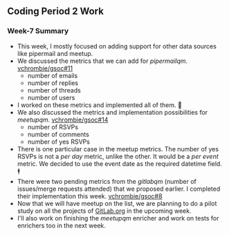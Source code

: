 ## Coding Period 2 Work

### Week-7 Summary

- This week, I mostly focused on adding support for other data sources like pipermail and meetup.
- We discussed the metrics that we can add for _pipermailqm_. [vchrombie/gsoc#11](https://github.com/vchrombie/gsoc/issues/11)
  - number of emails
  - number of replies
  - number of threads
  - number of users
- I worked on these metrics and implemented all of them. :100:
- We also discussed the metrics and implementation possibilities for _meetupqm_. [vchrombie/gsoc#14](https://github.com/vchrombie/gsoc/issues/14)
  - number of RSVPs
  - number of comments
  - number of yes RSVPs
- There is one particular case in the meetup metrics. The number of yes RSVPs is not a _per day_ metric, unlike the other. It would be a _per event_ metric. We decided to use the event date as the required datetime field. :business_suit_levitating:
- There were two pending metrics from the _gitlabqm_ (number of issues/merge requests attended) that we proposed earlier. I completed their implementation this week. [vchrombie/gsoc#8](https://github.com/vchrombie/gsoc/issues/8)
- Now that we will have meetup on the list, we are planning to do a pilot study on all the projects of [GitLab.org](https://gitlab.com/gitlab-org/) in the upcoming week.
- I'll also work on finishing the _meetupqm_ enricher and work on tests for enrichers too in the next week.

